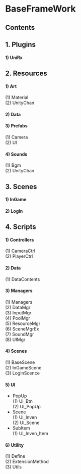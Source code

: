 BaseFrameWork
=============
Contents
--------
## 1. Plugins
#### 1) UniRx
## 2. Resources
#### 1) Art   
   (1) Material   
   (2) UnityChan   
#### 2) Data   
#### 3) Prefabs   
   (1) Camera   
   (2) UI   
#### 4) Sounds   
   (1) Bgm   
   (2) UnityChan   
## 3. Scenes
#### 1) InGame
#### 2) LogIn
## 4. Scripts
#### 1) Controllers   
   (1) CameraCtrl   
   (2) PlayerCtrl   
#### 2) Data   
   (1) DataContents   
#### 3) Managers   
   (1) Managers   
   (2) DataMgr   
   (3) InputMgr   
   (4) PoolMgr   
   (5) ResourceMgr   
   (6) SceneMgrEx   
   (7) SoundMgr   
   (8) UIMgr   
#### 4) Scenes   
   (1) BaseScene   
   (2) InGameScene      
   (3) LogInScence      
#### 5) UI   
* PopUp   
   (1) UI_Btn   
   (2) UI_PopUp   
* Scene   
   (1) UI_Inven   
   (2) UI_Scene   
* SubItem   
   (1) UI_Inven_Item    
#### 6) Utility   
   (1) Define   
   (2) ExtensionMethod   
   (3) Utils   
